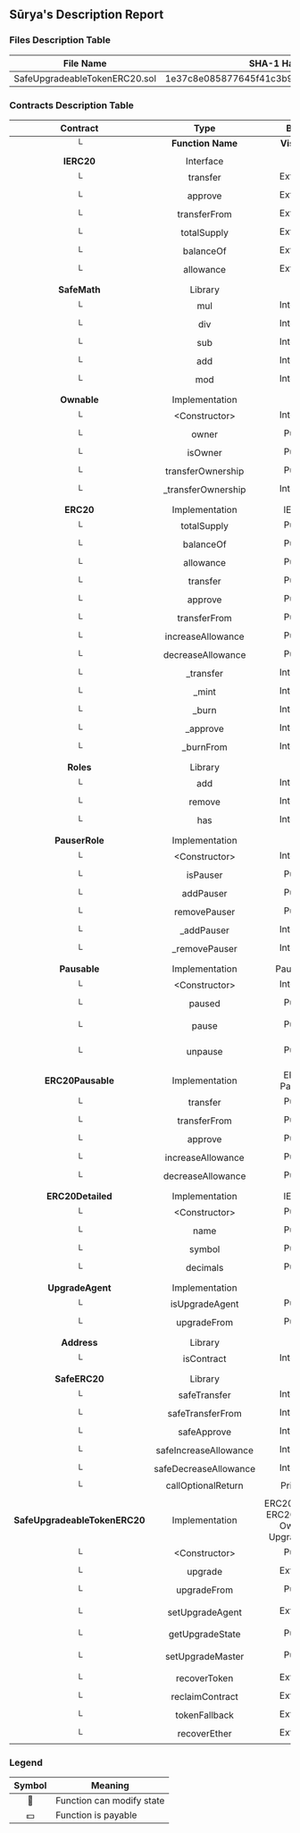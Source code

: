 ## Sūrya's Description Report

### Files Description Table


|  File Name  |  SHA-1 Hash  |
|-------------|--------------|
| SafeUpgradeableTokenERC20.sol | 1e37c8e085877645f41c3b9346d02713d78f4621 |


### Contracts Description Table


|  Contract  |         Type        |       Bases      |                  |                 |
|:----------:|:-------------------:|:----------------:|:----------------:|:---------------:|
|     └      |  **Function Name**  |  **Visibility**  |  **Mutability**  |  **Modifiers**  |
||||||
| **IERC20** | Interface |  |||
| └ | transfer | External ❗️ | 🛑  |NO❗️ |
| └ | approve | External ❗️ | 🛑  |NO❗️ |
| └ | transferFrom | External ❗️ | 🛑  |NO❗️ |
| └ | totalSupply | External ❗️ |   |NO❗️ |
| └ | balanceOf | External ❗️ |   |NO❗️ |
| └ | allowance | External ❗️ |   |NO❗️ |
||||||
| **SafeMath** | Library |  |||
| └ | mul | Internal 🔒 |   | |
| └ | div | Internal 🔒 |   | |
| └ | sub | Internal 🔒 |   | |
| └ | add | Internal 🔒 |   | |
| └ | mod | Internal 🔒 |   | |
||||||
| **Ownable** | Implementation |  |||
| └ | \<Constructor\> | Internal 🔒 | 🛑  | |
| └ | owner | Public ❗️ |   |NO❗️ |
| └ | isOwner | Public ❗️ |   |NO❗️ |
| └ | transferOwnership | Public ❗️ | 🛑  | onlyOwner |
| └ | _transferOwnership | Internal 🔒 | 🛑  | |
||||||
| **ERC20** | Implementation | IERC20 |||
| └ | totalSupply | Public ❗️ |   |NO❗️ |
| └ | balanceOf | Public ❗️ |   |NO❗️ |
| └ | allowance | Public ❗️ |   |NO❗️ |
| └ | transfer | Public ❗️ | 🛑  |NO❗️ |
| └ | approve | Public ❗️ | 🛑  |NO❗️ |
| └ | transferFrom | Public ❗️ | 🛑  |NO❗️ |
| └ | increaseAllowance | Public ❗️ | 🛑  |NO❗️ |
| └ | decreaseAllowance | Public ❗️ | 🛑  |NO❗️ |
| └ | _transfer | Internal 🔒 | 🛑  | |
| └ | _mint | Internal 🔒 | 🛑  | |
| └ | _burn | Internal 🔒 | 🛑  | |
| └ | _approve | Internal 🔒 | 🛑  | |
| └ | _burnFrom | Internal 🔒 | 🛑  | |
||||||
| **Roles** | Library |  |||
| └ | add | Internal 🔒 | 🛑  | |
| └ | remove | Internal 🔒 | 🛑  | |
| └ | has | Internal 🔒 |   | |
||||||
| **PauserRole** | Implementation |  |||
| └ | \<Constructor\> | Internal 🔒 | 🛑  | |
| └ | isPauser | Public ❗️ |   |NO❗️ |
| └ | addPauser | Public ❗️ | 🛑  | onlyPauser |
| └ | removePauser | Public ❗️ | 🛑  | onlyPauser |
| └ | _addPauser | Internal 🔒 | 🛑  | |
| └ | _removePauser | Internal 🔒 | 🛑  | |
||||||
| **Pausable** | Implementation | PauserRole |||
| └ | \<Constructor\> | Internal 🔒 | 🛑  | |
| └ | paused | Public ❗️ |   |NO❗️ |
| └ | pause | Public ❗️ | 🛑  | onlyPauser whenNotPaused |
| └ | unpause | Public ❗️ | 🛑  | onlyPauser whenPaused |
||||||
| **ERC20Pausable** | Implementation | ERC20, Pausable |||
| └ | transfer | Public ❗️ | 🛑  | whenNotPaused |
| └ | transferFrom | Public ❗️ | 🛑  | whenNotPaused |
| └ | approve | Public ❗️ | 🛑  | whenNotPaused |
| └ | increaseAllowance | Public ❗️ | 🛑  | whenNotPaused |
| └ | decreaseAllowance | Public ❗️ | 🛑  | whenNotPaused |
||||||
| **ERC20Detailed** | Implementation | IERC20 |||
| └ | \<Constructor\> | Public ❗️ | 🛑  | |
| └ | name | Public ❗️ |   |NO❗️ |
| └ | symbol | Public ❗️ |   |NO❗️ |
| └ | decimals | Public ❗️ |   |NO❗️ |
||||||
| **UpgradeAgent** | Implementation |  |||
| └ | isUpgradeAgent | Public ❗️ |   |NO❗️ |
| └ | upgradeFrom | Public ❗️ | 🛑  |NO❗️ |
||||||
| **Address** | Library |  |||
| └ | isContract | Internal 🔒 |   | |
||||||
| **SafeERC20** | Library |  |||
| └ | safeTransfer | Internal 🔒 | 🛑  | |
| └ | safeTransferFrom | Internal 🔒 | 🛑  | |
| └ | safeApprove | Internal 🔒 | 🛑  | |
| └ | safeIncreaseAllowance | Internal 🔒 | 🛑  | |
| └ | safeDecreaseAllowance | Internal 🔒 | 🛑  | |
| └ | callOptionalReturn | Private 🔐 | 🛑  | |
||||||
| **SafeUpgradeableTokenERC20** | Implementation | ERC20Pausable, ERC20Detailed, Ownable, UpgradeAgent |||
| └ | \<Constructor\> | Public ❗️ | 🛑  | ERC20Detailed |
| └ | upgrade | External ❗️ | 🛑  |NO❗️ |
| └ | upgradeFrom | Public ❗️ | 🛑  | validateAddress |
| └ | setUpgradeAgent | External ❗️ | 🛑  | onlyUpgradeMaster validateAddress |
| └ | getUpgradeState | Public ❗️ |   |NO❗️ |
| └ | setUpgradeMaster | Public ❗️ | 🛑  | onlyUpgradeMaster validateAddress |
| └ | recoverToken | External ❗️ | 🛑  | onlyOwner |
| └ | reclaimContract | External ❗️ | 🛑  | onlyOwner |
| └ | tokenFallback | External ❗️ |   |NO❗️ |
| └ | recoverEther | External ❗️ | 🛑  | onlyOwner |


### Legend

|  Symbol  |  Meaning  |
|:--------:|-----------|
|    🛑    | Function can modify state |
|    💵    | Function is payable |
